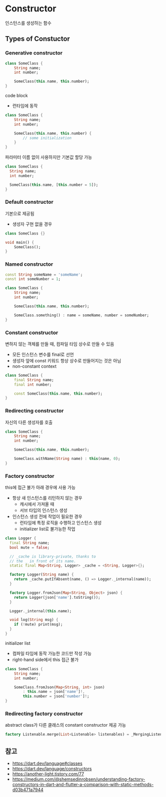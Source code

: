 
# Constructor

인스턴스를 생성하는 함수

## Types of Constuctor

### Generative constructor
```dart
class SomeClass {
	String name;
	int number;

	SomeClass(this.name, this.number);
}
```

code block
- 런타임에 동작
```dart
class SomeClass {
	String name;
	int number;

	SomeClass(this.name, this.number) {
		// some initialization
	}
}
```

파라미터 이름 없이 사용하지만 기본값 할당 가능
```dart
class SomeClass {
  String name;
  int number;

  SomeClass(this.name, [this.number = 5]);
}
```

### Default constructor
기본으로 제공됨
- 생성자 구현 없을 경우
```dart
class SomeClass {}

void main() {
	SomeClass();
}
```

### Named constructor
```dart
const String someName = 'someName';
const int someNumber = 1;

class SomeClass {
	String name;
	int number;

	SomeClass(this.name, this.number);

	SomeClass.something() : name = someName, number = someNumber;
}
```

### Constant constructor
변하지 않는 객체를 만들 때, 컴파일 타임 상수로 만들 수 있음
- 모든 인스턴스 변수를 final로 선언
- 생성자 앞에 const 키워드
항상 상수로 만들어지는 것은 아님
- non-constant context
```dart
class SomeClass {
	final String name;
	final int number;

	const SomeClass(this.name, this.number);
}
```

### Redirecting constructor
자신의 다른 생성자를 호출
```dart
class SomeClass {
	String name;
	int number;

	SomeClass(this.name, this.number);

	SomeClass.withName(String name) : this(name, 0);
}
```

### Factory constructor
this에 접근 불가
아래 경우에 사용 가능
- 항상 새 인스턴스를 리턴하지 않는 경우
	- 캐시에서 가져올 때
	- 서브 타입의 인스턴스 생성
- 인스턴스 생성 전에 작업이 필요한 경우
    - 런타임에 특정 로직을 수행하고 인스턴스 생성
	- initializer list로 불가능한 작업

```dart
class Logger {
  final String name;
  bool mute = false;

  // _cache is library-private, thanks to
  // the _ in front of its name.
  static final Map<String, Logger> _cache = <String, Logger>{};

  factory Logger(String name) {
    return _cache.putIfAbsent(name, () => Logger._internal(name));
  }

  factory Logger.fromJson(Map<String, Object> json) {
    return Logger(json['name'].toString());
  }

  Logger._internal(this.name);

  void log(String msg) {
    if (!mute) print(msg);
  }
}
```

initializer list
- 컴파일 타임에 동작 가능한 코드만 작성 가능
- right-hand side에서 this 접근 불가
```dart
class SomeClass {
	String name;
	int number;

	SomeClass.fromJson(Map<String, int> json)
		: this.name = json['name']!,
		this.number = json['number']!;
}
```

### Redirecting factory constructor
abstract class가 다른 클래스의 constant constructor 제공 가능
```dart
factory Listenable.merge(List<Listenable> listenables) = _MergingListenable
```


## 참고
- https://dart.dev/language#classes
- https://dart.dev/language/constructors
- https://another-light.tistory.com/77
- https://medium.com/@shemsedinrobsen/understanding-factory-constructors-in-dart-and-flutter-a-comparison-with-static-methods-d03b471a7944